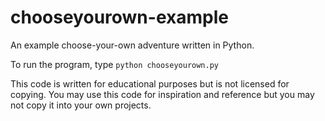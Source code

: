 # chooseyourown-example
An example choose-your-own adventure written in Python.

To run the program, type `python chooseyourown.py`

This code is written for educational purposes but is not licensed for copying. You may use this code for inspiration and reference but you may not copy it into your own projects.
